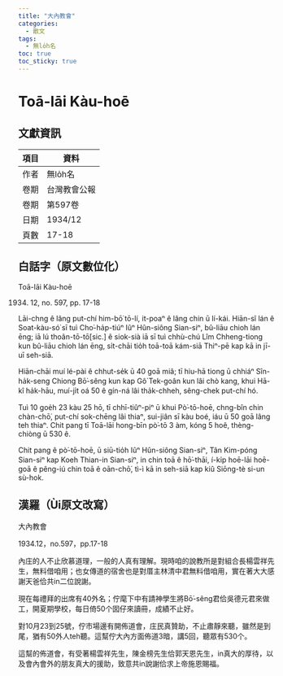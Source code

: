 ```yaml
---
title: "大內教會"
categories:
  - 散文
tags:
  - 無lo̍h名
toc: true
toc_sticky: true
---
```


# Toā-lāi Kàu-hoē

## 文獻資訊

| 項目 | 資料 |
|---|---|
| 作者 | 無lo̍h名 |
| 卷期 | 台灣教會公報 |
| 卷期 | 第597卷 |
| 日期 | 1934/12 |
| 頁數 | 17-18 |

## 白話字（原文數位化）

Toā-lāi Kàu-hoē

1934. 12, no. 597, pp. 17-18

Lāi-chng ê lâng put-chí him-bō͘ tō-lí, it-poaⁿ ê lâng chin ū lí-kái. Hiān-sî lán ê Soat-kàu-só͘ sī tuì Cho͘-ha̍p-tiúⁿ Iûⁿ Hûn-siông Sian-siⁿ, bû-liāu chioh lán ēng; iā lú thoân-tō-tō[sic.] ê siok-sià iā sī tuì chhù-chú Lîm Chheng-tiong kun bû-liāu chioh lán ēng, si̍t-chāi tio̍h toā-toā kám-siā Thiⁿ-pē kap kā in jī-uī seh-siā.

Hiān-chāi muí lé-pài ê chhut-se̍k ū 40 goā miâ; tī hiu-hā tiong ū chhiáⁿ Sîn-ha̍k-seng Chiong Bō͘-sêng kun kap Gô͘ Tek-goân kun lâi chò kang, khui Hā-kî ha̍k-hāu, muí-ji̍t oá 50 ê gín-ná lâi tha̍k-chheh, sêng-chek put-chí hó.

Tuì 10 goe̍h 23 kàu 25 hō, tī chhī-tiûⁿ-piⁿ ū khui Pò͘-tō-hoē, chng-bîn chin chàn-chō͘, put-chí sok-chēng lâi thiaⁿ, sui-jiân sī kàu boé, iáu ū 50 goā lâng teh thiaⁿ. Chit pang tī Toā-lāi hong-bīn pò͘-tō 3 àm, kóng 5 hoê, thèng-chiòng ū 530 ê.

Chit pang ê pò͘-tō-hoē, ū siū-tio̍h Iûⁿ Hûn-siông Sian-siⁿ, Tân Kim-póng Sian-siⁿ kap Koeh Thian-in Sian-siⁿ, in chin toā ê hō͘-thāi, í-ki̍p hoē-lāi hoē-goā ê pêng-iú chin toā ê oān-chō͘, tì-ì kā in seh-siā kap kiû Siōng-tè si-un sù-hok.

## 漢羅（Ùi原文改寫）

大內教會

1934.12，no.597，pp.17-18

內庄的人不止欣慕道理，一般的人真有理解。現時咱的說教所是對組合長楊雲祥先生，無料借咱用；也女傳道的宿舍也是對厝主林清中君無料借咱用，實在著大大感謝天爸佮共in二位說謝。

現在每禮拜的出席有40外名；佇麾下中有請神學生將Bō͘-sêng君佮吳德元君來做工，開夏期學校，每日倚50个囡仔來讀冊，成績不止好。

對10月23到25號，佇市場邊有開佈道會，庄民真贊助，不止肅靜來聽，雖然是到尾，猶有50外人teh聽。這幫佇大內方面佈道3暗，講5回，聽眾有530个。

這幫的佈道會，有受著楊雲祥先生，陳金榜先生佮郭天恩先生，in真大的厚待，以及會內會外的朋友真大的援助，致意共in說謝佮求上帝施恩賜福。
